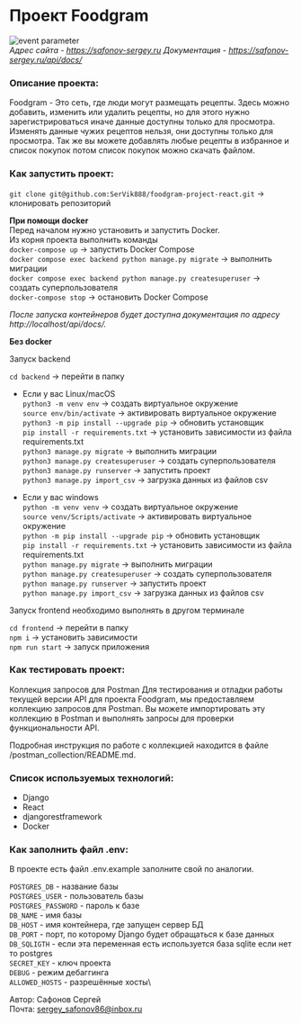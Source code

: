 # Проект Foodgram
![event parameter](https://github.com/SerVik888/foodgram-project-react/actions/workflows/main.yml/badge.svg?event=push)\
*Адрес сайта - https://safonov-sergey.ru*
*Документация - https://safonov-sergey.ru/api/docs/*

### Описание проекта:
Foodgram - Это сеть, где люди могут размещать рецепты. Здесь можно добавить, изменить или удалить рецепты, но для этого нужно зарегистрироваться иначе данные доступны только для просмотра. Изменять данные чужих рецептов нельзя, они доступны только для просмотра. Так же вы можете добавлять любые рецепты в избранное и список покупок потом список покупок можно скачать файлом.

### Как запустить проект:
`git clone git@github.com:SerVik888/foodgram-project-react.git` -> клонировать репозиторий

**При помощи docker**\
    Перед началом нужно установить и запустить Docker.\
    Из корня проекта выполнить команды\
    `docker-compose up` -> запустить Docker Compose\
    `docker compose exec backend python manage.py migrate` -> выполнить миграции\
    `docker compose exec backend python manage.py createsuperuser` -> создать суперпользователя\
    `docker-compose stop` -> остановить Docker Compose

*После запуска контейнеров будет доступна документация по адресу http://localhost/api/docs/.*

**Без docker**

Запуск backend

`cd backend` -> перейти в папку

* Если у вас Linux/macOS\
    `python3 -m venv env` -> создать виртуальное окружение\
    `source env/bin/activate` -> активировать виртуальное окружение\
    `python3 -m pip install --upgrade pip` -> обновить установщик\
    `pip install -r requirements.txt` -> установить зависимости из файла requirements.txt\
    `python3 manage.py migrate` -> выполнить миграции\
    `python3 manage.py createsuperuser` -> создать суперпользователя\
    `python3 manage.py runserver` -> запустить проект\
    `python3 manage.py import_csv` -> загрузка данных из файлов csv

* Если у вас windows\
    `python -m venv venv` -> создать виртуальное окружение\
    `source venv/Scripts/activate` -> активировать виртуальное окружение\
    `python -m pip install --upgrade pip` -> обновить установщик\
    `pip install -r requirements.txt` -> установить зависимости из файла requirements.txt\
    `python manage.py migrate` -> выполнить миграции\
    `python manage.py createsuperuser` -> создать суперпользователя\
    `python manage.py runserver` -> запустить проект\
    `python manage.py import_csv` -> загрузка данных из файлов csv

Запуск frontend необходимо выполнять в другом терминале

`cd frontend` -> перейти в папку\
`npm i` -> установить зависимости\
`npm run start` -> запуск приложения

### Как тестировать проект:
Коллекция запросов для Postman Для тестирования и отладки работы текущей версии API для проекта Foodgram, мы предоставляем коллекцию запросов для Postman. Вы можете импортировать эту коллекцию в Postman и выполнять запросы для проверки функциональности API.

Подробная инструкция по работе с коллекцией находится в файле /postman_collection/README.md.

### Cписок используемых технологий:

- Django
- React
- djangorestframework
- Docker

### Как заполнить файл .env:
В проекте есть файл .env.example заполните свой по аналогии.

`POSTGRES_DB` - название базы\
`POSTGRES_USER` - пользователь базы\
`POSTGRES_PASSWORD` - пароль к базе\
`DB_NAME` - имя базы\
`DB_HOST` - имя контейнера, где запущен сервер БД\
`DB_PORT` - порт, по которому Django будет обращаться к базе данных\
`DB_SQLIGTH` - если эта переменная есть используется база sqlite если нет то postgres\
`SECRET_KEY` - ключ проекта\
`DEBUG` - режим дебаггинга\
`ALLOWED_HOSTS` - разрешённые хосты\

Автор: Сафонов Сергей\
Почта: [sergey_safonov86@inbox.ru](mailto:sergey_safonov86@inbox.ru)